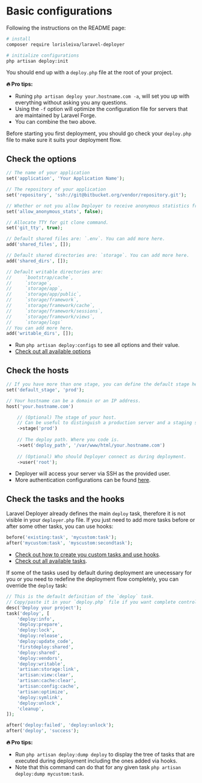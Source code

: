 # Basic configurations 

Following the instructions on the README page:

```bash
# install
composer require lorisleiva/laravel-deployer

# initialize configurations
php artisan deploy:init
```

You should end up with a `deploy.php` file at the root of your project.

**:fire: Pro tips:**
* Runing `php artisan deploy your.hostname.com -a`, will set you up with everything without asking you any questions.
* Using the `-f` option will optimize the configuration file for servers that are maintained by Laravel Forge.
* You can combine the two above.

Before starting you first deployment, you should go check your `deploy.php` file to make sure it suits your deployment flow.

## Check the options

```php
// The name of your application
set('application', 'Your Application Name');

// The repository of your application
set('repository', 'ssh://git@bitbucket.org/vendor/repository.git');

// Whether or not you allow Deployer to receive anonymous statistics from you.
set('allow_anonymous_stats', false);

// Allocate TTY for git clone command.
set('git_tty', true); 

// Default shared files are: `.env`. You can add more here.
add('shared_files', []);

// Default shared directories are: `storage`. You can add more here.
add('shared_dirs', []);

// Default writable directories are:
//     `bootstrap/cache`,
//     `storage`,
//     `storage/app`,
//     `storage/app/public`,
//     `storage/framework`,
//     `storage/framework/cache`,
//     `storage/framework/sessions`,
//     `storage/framework/views`,
//     `storage/logs`
// You can add more here.
add('writable_dirs', []);
```

* Run `php artisan deploy:configs` to see all options and their value.
* [Check out all available options](docs/all-options.md)


## Check the hosts

```php
// If you have more than one stage, you can define the default stage here.
set('default_stage', 'prod');

// Your hostname can be a domain or an IP address.
host('your.hostname.com')

    // (Optional) The stage of your host.
    // Can be useful to distinguish a production server and a staging server.
    ->stage('prod')
    
    // The deploy path. Where you code is.
    ->set('deploy_path', '/var/www/html/your.hostname.com')
    
    // (Optional) Who should Deployer connect as during deployment. 
    ->user('root');
```

* Deployer will access your server via SSH as the provided user.
* More authentication configurations can be found [here](host-configuration).


## Check the tasks and the hooks

Laravel Deployer already defines the main `deploy` task, therefore it is not visible in your `deployer.php` file.
If you just need to add more tasks before or after some other tasks, you can use hooks:

```php
before('existing:task', 'mycustom:task');
after('mycustom:task', 'myscustom:secondtask');
```

* [Check out how to create you custom tasks and use hooks](custom-tasks.md).
* [Check out all available tasks](all-tasks.md).

If some of the tasks used by default during deployment are unecessary for you or you need to redefine the deployment flow completely, you can override the `deploy` task:

```php
// This is the default definition of the `deploy` task.
// Copy/paste it in your `deploy.php` file if you want complete control over it.
desc('Deploy your project');
task('deploy', [
    'deploy:info',
    'deploy:prepare',
    'deploy:lock',
    'deploy:release',
    'deploy:update_code',
    'firstdeploy:shared',
    'deploy:shared',
    'deploy:vendors',
    'deploy:writable',
    'artisan:storage:link',
    'artisan:view:clear',
    'artisan:cache:clear',
    'artisan:config:cache',
    'artisan:optimize',
    'deploy:symlink',
    'deploy:unlock',
    'cleanup',
]);

after('deploy:failed', 'deploy:unlock');
after('deploy', 'success');
```

**:fire: Pro tips:**
* Run `php artisan deploy:dump deploy` to display the tree of tasks that are executed during deployment including the ones added via hooks.
* Note that this command can do that for any given task `php artisan deploy:dump mycustom:task`.
